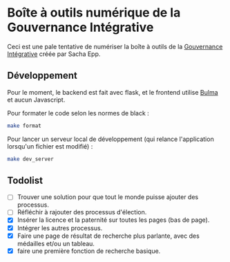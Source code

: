 # Boîte à outils numérique de la Gouvernance Intégrative

Ceci est une pale tentative de numériser la boîte à outils de la [Gouvernance Intégrative](https://gouvernanceintegrative.com/) créée par Sacha Epp.

## Développement

Pour le moment, le backend est fait avec flask, et le frontend utilise [Bulma](https://bulma.io/) et aucun Javascript.

Pour formater le code selon les normes de black :

``` bash
make format
```

Pour lancer un serveur local de développement (qui relance l'application lorsqu'un fichier est modifié) :

``` bash
make dev_server
```

## Todolist

* [ ] Trouver une solution pour que tout le monde puisse ajouter des processus.
* [ ] Réfléchir à rajouter des processus d'élection.
* [x] Insérer la licence et la paternité sur toutes les pages (bas de page).
* [x] Intégrer les autres processus.
* [x] Faire une page de résultat de recherche plus parlante, avec des médailles et/ou un tableau.
* [x] faire une première fonction de recherche basique.
